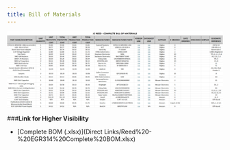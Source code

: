 ```yaml
---
title: Bill of Materials
---
```


![Complete Bill of Materials](static/images/completeBOM.png)

###__Link for Higher Visibility__
- [Complete BOM (.xlsx)](Direct Links/Reed%20-%20EGR314%20Complete%20BOM.xlsx)